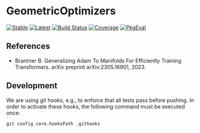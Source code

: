 # GeometricOptimizers

[![Stable](https://img.shields.io/badge/docs-stable-blue.svg)](https://JuliaGNI.github.io/GeometricOptimizers.jl/stable/)
[![Latest](https://img.shields.io/badge/docs-latest-blue.svg)](https://JuliaGNI.github.io/GeometricOptimizers.jl/latest/)
[![Build Status](https://github.com/JuliaGNI/GeometricOptimizers.jl/actions/workflows/CI.yml/badge.svg?branch=main)](https://github.com/JuliaGNI/GeometricOptimizers.jl/actions/workflows/CI.yml?query=branch%3Amain)
[![Coverage](https://codecov.io/gh/JuliaGNI/GeometricOptimizers.jl/branch/main/graph/badge.svg)](https://codecov.io/gh/JuliaGNI/GeometricOptimizers.jl)
[![PkgEval](https://JuliaCI.github.io/NanosoldierReports/pkgeval_badges/G/GeometricOptimizers.svg)](https://JuliaCI.github.io/NanosoldierReports/pkgeval_badges/G/GeometricOptimizers.html)


## References
- Brantner B. Generalizing Adam To Manifolds For Efficiently Training Transformers. arXiv preprint arXiv:2305.16901, 2023.

## Development

We are using git hooks, e.g., to enforce that all tests pass before pushing.
In order to activate these hooks, the following command must be executed once:
```
git config core.hooksPath .githooks
```
